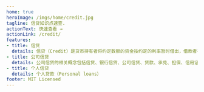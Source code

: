 ```yaml
---
home: true
heroImage: /imgs/home/credit.jpg
tagline: 信贷知识点速查.
actionText: 快速查看 →
actionLink: /credit/
features:
- title: 信贷
  details: 信贷（Credit）是货币持有者将约定数额的资金按约定的利率暂时借出，借款者在约定期限内，按约定的条件还本付息的信用活动。
- title: 公司信贷
  details: 公司信贷的相关概念包括信贷、银行信贷、公司信贷、贷款、承兑、担保、信用证、减免交易保证金、信贷承诺、直接融资和间接融资等。
- title: 个人信贷
  details: 个人贷款（Personal loans）
footer: MIT Licensed
---
```

